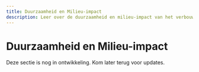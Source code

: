 ```yaml
---
title: Duurzaamheid en Milieu-impact
description: Leer over de duurzaamheid en milieu-impact van het verbouwen van camelina.
---
```

# Duurzaamheid en Milieu-impact

Deze sectie is nog in ontwikkeling. Kom later terug voor updates.